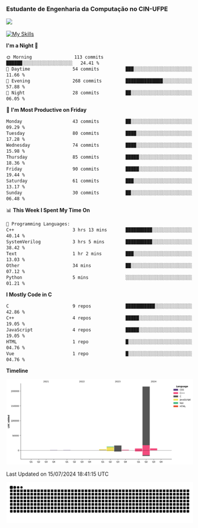 
### Estudante de Engenharia da Computação no CIN-UFPE
<div>
      <!--<img width=400 src="https://github-readme-stats.vercel.app/api?username=Zed201&show_icons=true&theme=tokyonight" /-->
      <img width=400 src='https://leetcode.card.workers.dev/Zed201?theme=nord&font=baloo&extension=null' />
</div>


[![My Skills](https://skillicons.dev/icons?i=c,cpp,py,java,neovim&theme=dark)](https://skillicons.dev)

<!--START_SECTION:waka-->
**I'm a Night 🦉** 

```text
🌞 Morning                113 commits         ██████░░░░░░░░░░░░░░░░░░░   24.41 % 
🌆 Daytime                54 commits          ███░░░░░░░░░░░░░░░░░░░░░░   11.66 % 
🌃 Evening                268 commits         ██████████████░░░░░░░░░░░   57.88 % 
🌙 Night                  28 commits          ██░░░░░░░░░░░░░░░░░░░░░░░   06.05 % 
```
📅 **I'm Most Productive on Friday** 

```text
Monday                   43 commits          ██░░░░░░░░░░░░░░░░░░░░░░░   09.29 % 
Tuesday                  80 commits          ████░░░░░░░░░░░░░░░░░░░░░   17.28 % 
Wednesday                74 commits          ████░░░░░░░░░░░░░░░░░░░░░   15.98 % 
Thursday                 85 commits          █████░░░░░░░░░░░░░░░░░░░░   18.36 % 
Friday                   90 commits          █████░░░░░░░░░░░░░░░░░░░░   19.44 % 
Saturday                 61 commits          ███░░░░░░░░░░░░░░░░░░░░░░   13.17 % 
Sunday                   30 commits          ██░░░░░░░░░░░░░░░░░░░░░░░   06.48 % 
```


📊 **This Week I Spent My Time On** 

```text
💬 Programming Languages: 
C++                      3 hrs 13 mins       ██████████░░░░░░░░░░░░░░░   40.14 % 
SystemVerilog            3 hrs 5 mins        ██████████░░░░░░░░░░░░░░░   38.42 % 
Text                     1 hr 2 mins         ███░░░░░░░░░░░░░░░░░░░░░░   13.03 % 
Other                    34 mins             ██░░░░░░░░░░░░░░░░░░░░░░░   07.12 % 
Python                   5 mins              ░░░░░░░░░░░░░░░░░░░░░░░░░   01.21 % 
```

**I Mostly Code in C** 

```text
C                        9 repos             ███████████░░░░░░░░░░░░░░   42.86 % 
C++                      4 repos             █████░░░░░░░░░░░░░░░░░░░░   19.05 % 
JavaScript               4 repos             █████░░░░░░░░░░░░░░░░░░░░   19.05 % 
HTML                     1 repo              █░░░░░░░░░░░░░░░░░░░░░░░░   04.76 % 
Vue                      1 repo              █░░░░░░░░░░░░░░░░░░░░░░░░   04.76 % 
```



**Timeline**

![Lines of Code chart](https://raw.githubusercontent.com/Zed201/Zed201/master/assets/bar_graph.png)


 Last Updated on 15/07/2024 18:41:15 UTC
<!--END_SECTION:waka-->

<picture>
  <source media="(prefers-color-scheme: dark)" srcset="https://github.com/Zed201/Zed201/blob/output/github-contribution-grid-snake-dark.svg" />
  <img alt="github-snake" src="https://github.com/Zed201/Zed201/blob/output/github-contribution-grid-snake-dark.svg" />
</picture>
